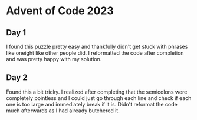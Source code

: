 # Advent of Code 2023

## Day 1
I found this puzzle pretty easy and thankfully didn't get stuck with phrases like oneight like other people did. I reformatted the code after completion and was pretty happy with my solution.

## Day 2
Found this a bit tricky. I realized after completing that the semicolons were completely pointless and I could just go through each line and check if each one is too large and immediately break if it is. Didn't reformat the code much afterwards as I had already butchered it.
